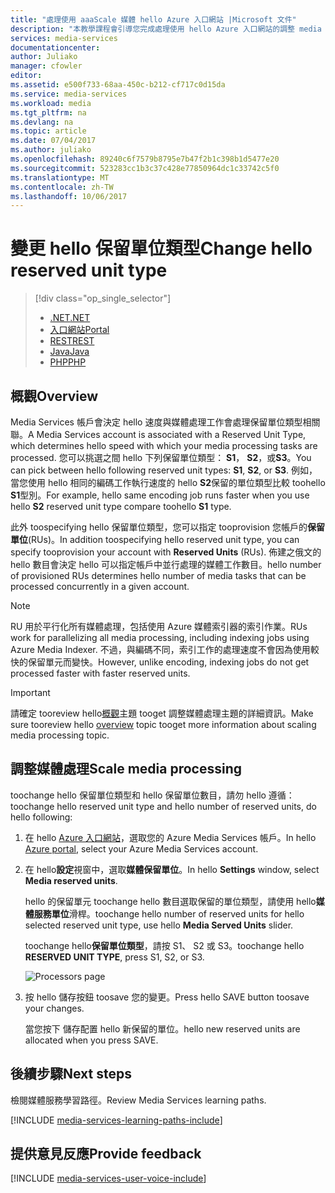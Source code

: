 ```yaml
---
title: "處理使用 aaaScale 媒體 hello Azure 入口網站 |Microsoft 文件"
description: "本教學課程會引導您完成處理使用 hello Azure 入口網站的調整 media hello 步驟。"
services: media-services
documentationcenter: 
author: Juliako
manager: cfowler
editor: 
ms.assetid: e500f733-68aa-450c-b212-cf717c0d15da
ms.service: media-services
ms.workload: media
ms.tgt_pltfrm: na
ms.devlang: na
ms.topic: article
ms.date: 07/04/2017
ms.author: juliako
ms.openlocfilehash: 89240c6f7579b8795e7b47f2b1c398b1d5477e20
ms.sourcegitcommit: 523283cc1b3c37c428e77850964dc1c33742c5f0
ms.translationtype: MT
ms.contentlocale: zh-TW
ms.lasthandoff: 10/06/2017
---
```

# <a name="change-hello-reserved-unit-type"></a><span data-ttu-id="61fa0-103">變更 hello 保留單位類型</span><span class="sxs-lookup"><span data-stu-id="61fa0-103">Change hello reserved unit type</span></span>
> [!div class="op_single_selector"]
> * [<span data-ttu-id="61fa0-104">.NET</span><span class="sxs-lookup"><span data-stu-id="61fa0-104">.NET</span></span>](media-services-dotnet-encoding-units.md)
> * [<span data-ttu-id="61fa0-105">入口網站</span><span class="sxs-lookup"><span data-stu-id="61fa0-105">Portal</span></span>](media-services-portal-scale-media-processing.md)
> * [<span data-ttu-id="61fa0-106">REST</span><span class="sxs-lookup"><span data-stu-id="61fa0-106">REST</span></span>](https://docs.microsoft.com/rest/api/media/operations/encodingreservedunittype)
> * [<span data-ttu-id="61fa0-107">Java</span><span class="sxs-lookup"><span data-stu-id="61fa0-107">Java</span></span>](https://github.com/southworkscom/azure-sdk-for-media-services-java-samples)
> * [<span data-ttu-id="61fa0-108">PHP</span><span class="sxs-lookup"><span data-stu-id="61fa0-108">PHP</span></span>](https://github.com/Azure/azure-sdk-for-php/tree/master/examples/MediaServices)
> 
> 

## <a name="overview"></a><span data-ttu-id="61fa0-109">概觀</span><span class="sxs-lookup"><span data-stu-id="61fa0-109">Overview</span></span>

<span data-ttu-id="61fa0-110">Media Services 帳戶會決定 hello 速度與媒體處理工作會處理保留單位類型相關聯。</span><span class="sxs-lookup"><span data-stu-id="61fa0-110">A Media Services account is associated with a Reserved Unit Type, which determines hello speed with which your media processing tasks are processed.</span></span> <span data-ttu-id="61fa0-111">您可以挑選之間 hello 下列保留單位類型： **S1**， **S2**，或**S3**。</span><span class="sxs-lookup"><span data-stu-id="61fa0-111">You can pick between hello following reserved unit types: **S1**, **S2**, or **S3**.</span></span> <span data-ttu-id="61fa0-112">例如，當您使用 hello 相同的編碼工作執行速度的 hello **S2**保留的單位類型比較 toohello **S1**型別。</span><span class="sxs-lookup"><span data-stu-id="61fa0-112">For example, hello same encoding job runs faster when you use hello **S2** reserved unit type compare toohello **S1** type.</span></span>

<span data-ttu-id="61fa0-113">此外 toospecifying hello 保留單位類型，您可以指定 tooprovision 您帳戶的**保留單位**(RUs)。</span><span class="sxs-lookup"><span data-stu-id="61fa0-113">In addition toospecifying hello reserved unit type, you can specify tooprovision your account with **Reserved Units** (RUs).</span></span> <span data-ttu-id="61fa0-114">佈建之俄文的 hello 數目會決定 hello 可以指定帳戶中並行處理的媒體工作數目。</span><span class="sxs-lookup"><span data-stu-id="61fa0-114">hello number of provisioned RUs determines hello number of media tasks that can be processed concurrently in a given account.</span></span>

>[!NOTE]
><span data-ttu-id="61fa0-115">RU 用於平行化所有媒體處理，包括使用 Azure 媒體索引器的索引作業。</span><span class="sxs-lookup"><span data-stu-id="61fa0-115">RUs work for parallelizing all media processing, including indexing jobs using Azure Media Indexer.</span></span> <span data-ttu-id="61fa0-116">不過，與編碼不同，索引工作的處理速度不會因為使用較快的保留單元而變快。</span><span class="sxs-lookup"><span data-stu-id="61fa0-116">However, unlike encoding, indexing jobs do not get processed faster with faster reserved units.</span></span>

> [!IMPORTANT]
> <span data-ttu-id="61fa0-117">請確定 tooreview hello[概觀](media-services-scale-media-processing-overview.md)主題 tooget 調整媒體處理主題的詳細資訊。</span><span class="sxs-lookup"><span data-stu-id="61fa0-117">Make sure tooreview hello [overview](media-services-scale-media-processing-overview.md) topic tooget more information about scaling media processing topic.</span></span>
> 
> 

## <a name="scale-media-processing"></a><span data-ttu-id="61fa0-118">調整媒體處理</span><span class="sxs-lookup"><span data-stu-id="61fa0-118">Scale media processing</span></span>
<span data-ttu-id="61fa0-119">toochange hello 保留單位類型和 hello 保留單位數目，請勿 hello 遵循：</span><span class="sxs-lookup"><span data-stu-id="61fa0-119">toochange hello reserved unit type and hello number of reserved units, do hello following:</span></span>

1. <span data-ttu-id="61fa0-120">在 hello [Azure 入口網站](https://portal.azure.com/)，選取您的 Azure Media Services 帳戶。</span><span class="sxs-lookup"><span data-stu-id="61fa0-120">In hello [Azure portal](https://portal.azure.com/), select your Azure Media Services account.</span></span>
2. <span data-ttu-id="61fa0-121">在 hello**設定**視窗中，選取**媒體保留單位**。</span><span class="sxs-lookup"><span data-stu-id="61fa0-121">In hello **Settings** window, select **Media reserved units**.</span></span>
   
    <span data-ttu-id="61fa0-122">hello 的保留單元 toochange hello 數目選取保留的單位類型，請使用 hello**媒體服務單位**滑桿。</span><span class="sxs-lookup"><span data-stu-id="61fa0-122">toochange hello number of reserved units for hello selected reserved unit type, use hello **Media Served Units** slider.</span></span>
   
    <span data-ttu-id="61fa0-123">toochange hello**保留單位類型**，請按 S1、 S2 或 S3。</span><span class="sxs-lookup"><span data-stu-id="61fa0-123">toochange hello **RESERVED UNIT TYPE**, press S1, S2, or S3.</span></span>
   
    ![Processors page](./media/media-services-portal-scale-media-processing/media-services-scale-media-processing.png)
3. <span data-ttu-id="61fa0-125">按 hello 儲存按鈕 toosave 您的變更。</span><span class="sxs-lookup"><span data-stu-id="61fa0-125">Press hello SAVE button toosave your changes.</span></span>
   
    <span data-ttu-id="61fa0-126">當您按下 儲存配置 hello 新保留的單位。</span><span class="sxs-lookup"><span data-stu-id="61fa0-126">hello new reserved units are allocated when you press SAVE.</span></span>

## <a name="next-steps"></a><span data-ttu-id="61fa0-127">後續步驟</span><span class="sxs-lookup"><span data-stu-id="61fa0-127">Next steps</span></span>
<span data-ttu-id="61fa0-128">檢閱媒體服務學習路徑。</span><span class="sxs-lookup"><span data-stu-id="61fa0-128">Review Media Services learning paths.</span></span>

[!INCLUDE [media-services-learning-paths-include](../../includes/media-services-learning-paths-include.md)]

## <a name="provide-feedback"></a><span data-ttu-id="61fa0-129">提供意見反應</span><span class="sxs-lookup"><span data-stu-id="61fa0-129">Provide feedback</span></span>
[!INCLUDE [media-services-user-voice-include](../../includes/media-services-user-voice-include.md)]

